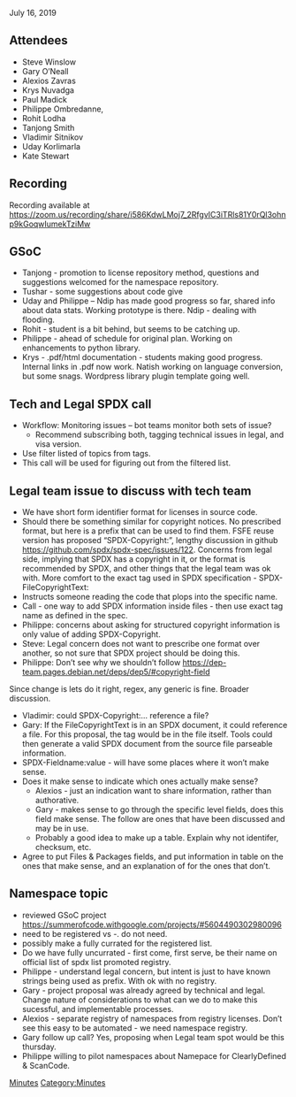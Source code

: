 July 16, 2019

## Attendees

  - Steve Winslow
  - Gary O’Neall
  - Alexios Zavras
  - Krys Nuvadga
  - Paul Madick
  - Philippe Ombredanne,
  - Rohit Lodha
  - Tanjong Smith
  - Vladimir Sitnikov
  - Uday Korlimarla
  - Kate Stewart

## Recording

Recording available at
<https://zoom.us/recording/share/i586KdwLMoj7_2RfgvIC3iTRls81Y0rQl3ohnp9kGoqwIumekTziMw>

## GSoC

  - Tanjong - promotion to license repository method, questions and
    suggestions welcomed for the namespace repository.
  - Tushar - some suggestions about code give
  - Uday and Philippe – Ndip has made good progress so far, shared info
    about data stats. Working prototype is there. Ndip - dealing with
    flooding.
  - Rohit - student is a bit behind, but seems to be catching up.
  - Philippe - ahead of schedule for original plan. Working on
    enhancements to python library.
  - Krys - .pdf/html documentation - students making good progress.
    Internal links in .pdf now work. Natish working on language
    conversion, but some snags. Wordpress library plugin template going
    well.

## Tech and Legal SPDX call

  - Workflow: Monitoring issues – bot teams monitor both sets of issue?
      - Recommend subscribing both, tagging technical issues in legal,
        and visa version.
  - Use filter listed of topics from tags.
  - This call will be used for figuring out from the filtered list.

## Legal team issue to discuss with tech team

  - We have short form identifier format for licenses in source code.
  - Should there be something similar for copyright notices. No
    prescribed format, but here is a prefix that can be used to find
    them. FSFE reuse version has proposed “SPDX-Copyright:”, lengthy
    discussion in github <https://github.com/spdx/spdx-spec/issues/122>.
    Concerns from legal side, implying that SPDX has a copyright in it,
    or the format is recommended by SPDX, and other things that the
    legal team was ok with. More comfort to the exact tag used in SPDX
    specification - SPDX-FileCopyrightText: <copyright notice>
  - Instructs someone reading the code that plops into the specific
    name.
  - Call - one way to add SPDX information inside files - then use exact
    tag name as defined in the spec.
  - Philippe: concerns about asking for structured copyright information
    is only value of adding SPDX-Copyright.
  - Steve: Legal concern does not want to prescribe one format over
    another, so not sure that SPDX project should be doing this.
  - Philippe: Don’t see why we shouldn’t follow
    <https://dep-team.pages.debian.net/deps/dep5/#copyright-field>

Since change is lets do it right, regex, any generic is fine. Broader
discussion.

  - Vladimir: could SPDX-Copyright:… reference a file?
  - Gary: If the FileCopyrightText is in an SPDX document, it could
    reference a file. For this proposal, the tag would be in the file
    itself. Tools could then generate a valid SPDX document from the
    source file parseable information.
  - SPDX-Fieldname:value - will have some places where it won’t make
    sense.
  - Does it make sense to indicate which ones actually make sense?
      - Alexios - just an indication want to share information, rather
        than authorative.
      - Gary - makes sense to go through the specific level fields, does
        this field make sense. The follow are ones that have been
        discussed and may be in use.
      - Probably a good idea to make up a table. Explain why not
        identifer, checksum, etc.
  - Agree to put Files & Packages fields, and put information in table
    on the ones that make sense, and an explanation of for the ones that
    don’t.

## Namespace topic

  - reviewed GSoC project
    <https://summerofcode.withgoogle.com/projects/#5604490302980096>
  - need to be registered vs -. do not need.
  - possibly make a fully currated for the registered list.
  - Do we have fully uncurrated - first come, first serve, be their name
    on official list of spdx list promoted registry.
  - Philippe - understand legal concern, but intent is just to have
    known strings being used as prefix. With ok with no registry.
  - Gary - project proposal was already agreed by technical and legal.
    Change nature of considerations to what can we do to make this
    sucessful, and implementable processes.
  - Alexios - separate registry of namespaces from registry licenses.
    Don’t see this easy to be automated - we need namespace registry.
  - Gary follow up call? Yes, proposing when Legal team spot would be
    this thursday.
  - Philippe willing to pilot namespaces about Namepace for
    ClearlyDefined & ScanCode.

[Minutes](Category:Technical "wikilink")
[Category:Minutes](Category:Minutes "wikilink")
